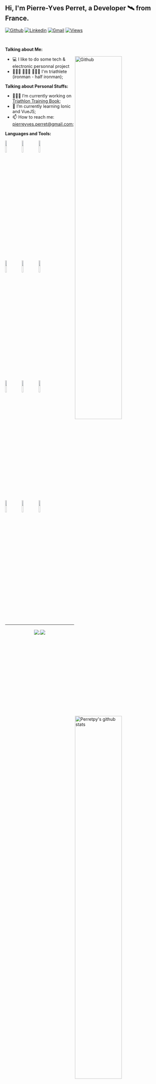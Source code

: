 <!-- Your title -->
## Hi, I'm Pierre-Yves Perret, a Developer 🛰 from France.

<!-- Your badges
You can use the website to generate badges: https://shields.io/
-->

[![Github](https://img.shields.io/badge/-Github-000?style=flat&logo=Github&logoColor=white)](https://github.com/perretpy)
[![Linkedin](https://img.shields.io/badge/-LinkedIn-blue?style=flat&logo=Linkedin&logoColor=white)](https://www.linkedin.com/in/pierreyvesperret/)
[![Gmail](https://img.shields.io/badge/-Gmail-c14438?style=flat&logo=Gmail&logoColor=white)](mailto:pierreyves.perret@gmail.com)
[![Views](https://views.whatilearened.today/views/github/perretpy/readme.svg)](https://github.com/perretpy)

&nbsp;

<!-- Talking about you -->
**Talking about Me:**

<!-- Any image aligned to the right. Beware the width -->
<img width="55%" align="right" alt="Github" src="https://raw.githubusercontent.com/onimur/.github/master/.resources/git-header.svg" />

- 💻 I like to do some tech & electronic personnal project
- 🏊🏼‍♂️ 🚴🏼‍♂️ 🏃🏼‍♂️ I'm triathlete (ironman - half ironman);

**Talking about Personal Stuffs:**

- 👨🏽‍💻 I’m currently working on [Triathlon Training Book](https://github.com/perretpy/ttb_front);
- 🌱 I’m currently learning Ionic and VueJS;
- 📫 How to reach me: pierreyves.perret@gmail.com;

**Languages and Tools:** 

<!-- Your github readme stats
You can use this api: https://github.com/anuraghazra/github-readme-stats
-->
<p>
  <a href="https://github.com/perretpy">
    <img width="55%" align="right" alt="Perretpy's github stats" src="https://github-readme-stats.vercel.app/api?username=perretpy&show_icons=true&hide_border=true" />
  </a>

  <!-- Your languages and tools. Be careful with the alignment. 
  You can use this sites to get logos: https://www.vectorlogo.zone or https://simpleicons.org/
  -->
  <code><img width="10%" src="https://www.vectorlogo.zone/logos/w3_html5/w3_html5-ar21.svg"></code>
  <code><img width="10%" src="https://www.vectorlogo.zone/logos/w3_css/w3_css-ar21.svg"></code>
  <code><img width="10%" src="https://www.vectorlogo.zone/logos/angular/angular-ar21.svg"></code>
  <br />
  <code><img width="10%" src="https://www.vectorlogo.zone/logos/java/java-ar21.svg"></code>
  <code><img width="10%" src="https://www.vectorlogo.zone/logos/springio/springio-ar21.svg"></code>
  <code><img width="10%" src="https://www.vectorlogo.zone/logos/json/json-ar21.svg"></code>
  <br />
  <code><img width="10%" src="https://www.vectorlogo.zone/logos/mysql/mysql-ar21.svg"></code>
  <code><img width="10%" src="https://www.vectorlogo.zone/logos/postgresql/postgresql-ar21.svg"></code>
  <code><img width="10%" src="https://www.vectorlogo.zone/logos/firebase/firebase-ar21.svg"></code>
  <br />
  <code><img width="10%" src="https://www.vectorlogo.zone/logos/git-scm/git-scm-ar21.svg"></code>
  <code><img width="10%" src="https://www.vectorlogo.zone/logos/jetbrains/jetbrains-ar21.svg"></code>
  <code><img width="10%" src="https://www.vectorlogo.zone/logos/microsoft_powerbi/microsoft_powerbi-ar21.svg"></code>
</p>

---

<!-- Its main projects -->
<p align="center">
  <a href="https://github.com/perretpy/pintasso">
    <img align="center" src="https://github-readme-stats.vercel.app/api/pin/?username=perretpy&repo=pintasso" />
  </a>
  <a href="https://github.com/perretpy/petition_back">
    <img align="center" src="https://github-readme-stats.vercel.app/api/pin/?username=perretpy&repo=petition_back" />
  </a>

</p>

<!-- This readme was created by Murillo Comino - https://github.com/onimur -->
